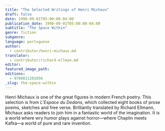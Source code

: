 ```yaml
---
title: "The Selected Writings of Henri Michaux"
draft: false
date: 1990-09-01T05:00:00-04:00
publication_date: 1990-09-01T05:00:00-04:00
subtitle: "The Space Within"
genre: fiction
subgenre:
language: portuguese
author:
  - contributor/henri-michaux.md
translator:
  - contributor/richard-ellman.md
editor:
featured_image_path:
editions:
  - 9780811201056
_slug: the-space-within
---
```


Henri Michaux is one of the great figures in modern French poetry. This selection is from _L’Espace du Dedans_, which collected eight books of prose poems, sketches and free verse. Brilliantly translated by Richard Ellmann, Michaux asks readers to join him in a fantastic world of the imagination. It is a world where wry humor plays against horror––where Chaplin meets Kafka––a world of pure and rare invention.

